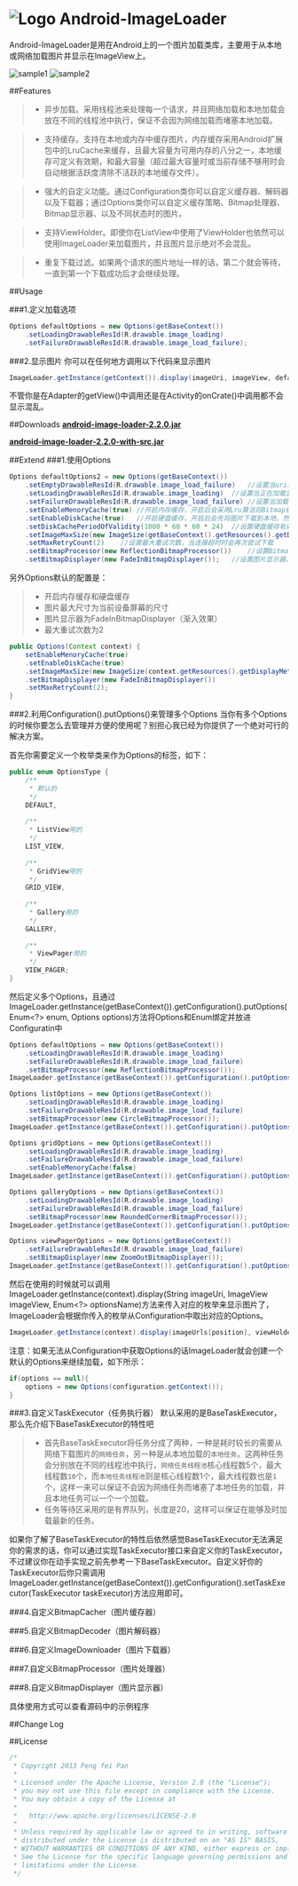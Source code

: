 # ![Logo](https://github.com/xiaopansky/Android-ImageLoader/raw/master/res/drawable-mdpi/ic_launcher.png) Android-ImageLoader

Android-ImageLoader是用在Android上的一个图片加载类库，主要用于从本地或网络加载图片并显示在ImageView上。

![sample1](https://github.com/xiaopansky/Android-ImageLoader/raw/master/docs/sample1.png)
![sample2](https://github.com/xiaopansky/Android-ImageLoader/raw/master/docs/sample2.png)

##Features

>* 异步加载。采用线程池来处理每一个请求，并且网络加载和本地加载会放在不同的线程池中执行，保证不会因为网络加载而堵塞本地加载。

>* 支持缓存。支持在本地或内存中缓存图片，内存缓存采用Android扩展包中的LruCache来缓存，且最大容量为可用内存的八分之一，本地缓存可定义有效期，和最大容量（超过最大容量时或当前存储不够用时会自动根据活跃度清除不活跃的本地缓存文件）。

>* 强大的自定义功能。通过Configuration类你可以自定义缓存器、解码器以及下载器；通过Options类你可以自定义缓存策略、Bitmap处理器、Bitmap显示器、以及不同状态时的图片。

>* 支持ViewHolder。即使你在ListView中使用了ViewHolder也依然可以使用ImageLoader来加载图片，并且图片显示绝对不会混乱。

>* 重复下载过滤。如果两个请求的图片地址一样的话，第二个就会等待，一直到第一个下载成功后才会继续处理。

##Usage

###1.定义加载选项
```java
Options defaultOptions = new Options(getBaseContext())
	.setLoadingDrawableResId(R.drawable.image_loading)
	.setFailureDrawableResId(R.drawable.image_load_failure);
```

###2.显示图片
你可以在任何地方调用以下代码来显示图片
```java
ImageLoader.getInstance(getContext()).display(imageUri, imageView, defaultOptions);
```
不管你是在Adapter的getView()中调用还是在Activity的onCrate()中调用都不会显示混乱。

##Downloads
**[android-image-loader-2.2.0.jar](https://github.com/xiaopansky/Android-ImageLoader/raw/master/releases/android-image-loader-2.2.0.jar)**

**[android-image-loader-2.2.0-with-src.jar](https://github.com/xiaopansky/Android-ImageLoader/raw/master/releases/android-image-loader-2.2.0-with-src.jar)**

##Extend
###1.使用Options
```java
Options defaultOptions2 = new Options(getBaseContext())
	.setEmptyDrawableResId(R.drawable.image_load_failure)	//设置当uri为空时显示的图片
	.setLoadingDrawableResId(R.drawable.image_loading)	//设置当正在加载显示的图片
	.setFailureDrawableResId(R.drawable.image_load_failure)	//设置当加载失败时显示的图片
	.setEnableMenoryCache(true)	//开启内存缓存，开启后会采用Lru算法将Bitmap缓存在内存中，以便重复利用
	.setEnableDiskCache(true)	//开启硬盘缓存，开启后会先将图片下载到本地，然后再加载到内存中
	.setDiskCachePeriodOfValidity(1000 * 60 * 60 * 24)	//设置硬盘缓存有效期为24小时，24小时过后将重新下载图片
	.setImageMaxSize(new ImageSize(getBaseContext().getResources().getDisplayMetrics().widthPixels, getBaseContext().getResources().getDisplayMetrics().heightPixels))	//设置加载到内存中的图片的最大尺寸，如果原图的尺寸大于最大尺寸，在读取的时候就会缩小至合适的尺寸再读取
	.setMaxRetryCount(2)	//设置最大重试次数，当连接超时时会再次尝试下载
	.setBitmapProcessor(new ReflectionBitmapProcessor())	//设置Bitmap处理器，当图片从本地读取内存中后会使用BitmapProcessor将图片处理一下，因此你可以通过BitmapProcessor将图片处理成任何你想要的效果
	.setBitmapDisplayer(new FadeInBitmapDisplayer());	//设置图片显示器，在处理完图片之后会调用BitmapDisplayer来显示图片，因此你可以通过BitmapDisplayer自定义任何你想要的方式来显示图片
```
另外Options默认的配置是：
>* 开启内存缓存和硬盘缓存
>* 图片最大尺寸为当前设备屏幕的尺寸
>* 图片显示器为FadeInBitmapDisplayer（渐入效果）
>* 最大重试次数为2

```java
public Options(Context context) {
	setEnableMenoryCache(true)
	.setEnableDiskCache(true)
	.setImageMaxSize(new ImageSize(context.getResources().getDisplayMetrics().widthPixels, context.getResources().getDisplayMetrics().heightPixels))
	.setBitmapDisplayer(new FadeInBitmapDisplayer())
	.setMaxRetryCount(2);
}
```

###2.利用Configuration().putOptions()来管理多个Options
当你有多个Options的时候你要怎么去管理并方便的使用呢？别担心我已经为你提供了一个绝对可行的解决方案。

首先你需要定义一个枚举类来作为Options的标签，如下：
```java
public enum OptionsType {
	/**
	 * 默认的
	 */
	DEFAULT, 
	
	/**
	 * ListView用的
	 */
	LIST_VIEW, 
	
	/**
	 * GridView用的
	 */
	GRID_VIEW, 
	
	/**
	 * Gallery用的
	 */
	GALLERY, 
	
	/**
	 * ViewPager用的
	 */
	VIEW_PAGER;
}
```
然后定义多个Options，且通过ImageLoader.getInstance(getBaseContext()).getConfiguration().putOptions(Enum<?> enum, Options options)方法将Options和Enum绑定并放进Configuratin中
```java
Options defaultOptions = new Options(getBaseContext())
	.setLoadingDrawableResId(R.drawable.image_loading)
	.setFailureDrawableResId(R.drawable.image_load_failure)
	.setBitmapProcessor(new ReflectionBitmapProcessor());
ImageLoader.getInstance(getBaseContext()).getConfiguration().putOptions(OptionsType.DEFAULT, defaultOptions);

Options listOptions = new Options(getBaseContext())
	.setLoadingDrawableResId(R.drawable.image_loading)
	.setFailureDrawableResId(R.drawable.image_load_failure)
	.setBitmapProcessor(new CircleBitmapProcessor());
ImageLoader.getInstance(getBaseContext()).getConfiguration().putOptions(OptionsType.LIST_VIEW, listOptions);

Options gridOptions = new Options(getBaseContext())
	.setLoadingDrawableResId(R.drawable.image_loading)
	.setFailureDrawableResId(R.drawable.image_load_failure)
	.setEnableMenoryCache(false)
ImageLoader.getInstance(getBaseContext()).getConfiguration().putOptions(OptionsType.SIMPLE, gridOptions);

Options galleryOptions = new Options(getBaseContext())
	.setLoadingDrawableResId(R.drawable.image_loading)
	.setFailureDrawableResId(R.drawable.image_load_failure)
	.setBitmapProcessor(new RoundedCornerBitmapProcessor());
ImageLoader.getInstance(getBaseContext()).getConfiguration().putOptions(OptionsType.GALLERY, galleryOptions);

Options viewPagerOptions = new Options(getBaseContext())
	.setFailureDrawableResId(R.drawable.image_load_failure)
	.setBitmapDisplayer(new ZoomOutBitmapDisplayer());
ImageLoader.getInstance(getBaseContext()).getConfiguration().putOptions(OptionsType.VIEW_PAGER, viewPagerOptions);
```
然后在使用的时候就可以调用ImageLoader.getInstance(context).display(String imageUri, ImageView imageView, Enum<?> optionsName)方法来传入对应的枚举来显示图片了，ImageLoader会根据你传入的枚举从Configuration中取出对应的Options。
```java
ImageLoader.getInstance(context).display(imageUrls[position], viewHolder.image, OptionsType.GALLERY);
```
注意：如果无法从Configuration中获取Options的话ImageLoader就会创建一个默认的Options来继续加载，如下所示：
```java
if(options == null){
	options = new Options(configuration.getContext());
}
```

###3.自定义TaskExecutor（任务执行器）
默认采用的是BaseTaskExecutor，那么先介绍下BaseTaskExecutor的特性吧
>* 首先BaseTaskExecutor将任务分成了两种，一种是耗时较长的需要从网络下载图片的``网络任务``，另一种是从本地加载的``本地任务``。这两种任务会分别放在不同的线程池中执行，``网络任务线程池``核心线程数5个，最大线程数``10``个，而``本地任务线程池``则是核心线程数1个，最大线程数也是``1``个，这样一来可以保证不会因为网络任务而堵塞了本地任务的加载，并且本地任务可以一个一个加载。
>* 任务等待区采用的是有界队列，长度是20，这样可以保证在能够及时加载最新的任务。

如果你了解了BaseTaskExecutor的特性后依然感觉BaseTaskExecutor无法满足你的需求的话，你可以通过实现TaskExecutor接口来自定义你的TaskExecutor，不过建议你在动手实现之前先参考一下BaseTaskExecutor。自定义好你的TaskExecutor后你只需调用ImageLoader.getInstance(getBaseContext()).getConfiguration().setTaskExecutor(TaskExecutor taskExecutor)方法应用即可。

###4.自定义BitmapCacher（图片缓存器）


###5.自定义BitmapDecoder（图片解码器）


###6.自定义ImageDownloader（图片下载器）


###7.自定义BitmapProcessor（图片处理器）


###8.自定义BitmapDisplayer（图片显示器）


具体使用方式可以查看源码中的示例程序

##Change Log

##License
```java
/*
 * Copyright 2013 Peng fei Pan
 * 
 * Licensed under the Apache License, Version 2.0 (the "License");
 * you may not use this file except in compliance with the License.
 * You may obtain a copy of the License at
 * 
 *   http://www.apache.org/licenses/LICENSE-2.0
 * 
 * Unless required by applicable law or agreed to in writing, software
 * distributed under the License is distributed on an "AS IS" BASIS,
 * WITHOUT WARRANTIES OR CONDITIONS OF ANY KIND, either express or implied.
 * See the License for the specific language governing permissions and
 * limitations under the License.
 */
```
